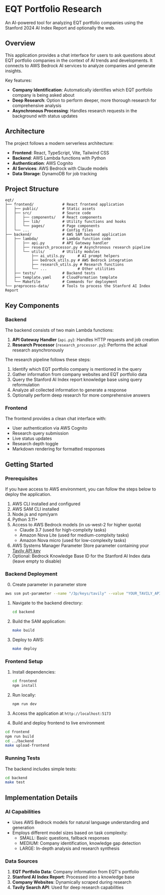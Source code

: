 # EQT Portfolio Research

An AI-powered tool for analyzing EQT portfolio companies using the Stanford 2024 AI Index Report and optionally the web.

## Overview

This application provides a chat interface for users to ask questions about EQT portfolio companies in the context of AI trends and developments. It connects to AWS Bedrock AI services to analyze companies and generate insights.

Key features:

- **Company Identification**: Automatically identifies which EQT portfolio company is being asked about
- **Deep Research**: Option to perform deeper, more thorough research for comprehensive analysis
- **Asynchronous Processing**: Handles research requests in the background with status updates

## Architecture

The project follows a modern serverless architecture:

- **Frontend**: React, TypeScript, Vite, Tailwind CSS
- **Backend**: AWS Lambda functions with Python
- **Authentication**: AWS Cognito
- **AI Services**: AWS Bedrock with Claude models
- **Data Storage**: DynamoDB for job tracking

## Project Structure

```
eqt/
├── frontend/             # React frontend application
│   ├── public/           # Static assets
│   ├── src/              # Source code
│   │   ├── components/   # React components
│   │   ├── lib/          # Utility functions and hooks
│   │   └── pages/        # Page components
│   └── ...               # Config files
├── backend/              # AWS SAM backend application
│   ├── lambda/           # Lambda function code
│   │   ├── api.py        # API Gateway handler
│   │   ├── research_processor.py # Asynchronous research pipeline
│   │   └── utils/        # Utility modules
│   │       ├── ai_utils.py      # AI prompt helpers
│   │       ├── bedrock_utils.py # AWS Bedrock integration
│   │       ├── research_utils.py # Research functions
│   │       └── ...              # Other utilities
│   ├── tests/            # Backend tests
│   ├── template.yaml     # CloudFormation template
│   └── Makefile          # Commands for deployment
└── preprocess-data/      # Tools to process the Stanford AI Index Report
```

## Key Components

### Backend

The backend consists of two main Lambda functions:

1. **API Gateway Handler** (`api.py`): Handles HTTP requests and job creation
2. **Research Processor** (`research_processor.py`): Performs the actual research asynchronously

The research pipeline follows these steps:

1. Identify which EQT portfolio company is mentioned in the query
2. Gather information from company websites and EQT portfolio data
3. Query the Stanford AI Index report knowledge base using query reformulation
4. Analyze all collected information to generate a response
5. Optionally perform deep research for more comprehensive answers

### Frontend

The frontend provides a clean chat interface with:

- User authentication via AWS Cognito
- Research query submission
- Live status updates
- Research depth toggle
- Markdown rendering for formatted responses

## Getting Started

### Prerequisites

If you have access to AWS environment, you can follow the steps below to deploy the application.

1. AWS CLI installed and configured
2. AWS SAM CLI installed
3. Node.js and npm/yarn
4. Python 3.11+
5. Access to AWS Bedrock models (in us-west-2 for higher quota)
   - Claude 3.7 (used for high-complxity tasks)
   - Amazon Nova Lite (used for medium-complxity tasks)
   - Amazon Nova micro (used for low-complexity tasks)
6. AWS Systems Manager Parameter Store parameter containing your [Tavily API key](https://tavily.com/)
7. Optional: Bedrock Knowledge Base ID for the Stanford AI Index data (leave empty to disable)

### Backend Deployment

0. Create parameter in parameter store

```bash
aws ssm put-parameter --name "/3p/keys/tavily" --value "YOUR_TAVILY_API_KEY" --type SecureString
```

1. Navigate to the backend directory:

   ```bash
   cd backend
   ```

2. Build the SAM application:

   ```bash
   make build
   ```

3. Deploy to AWS:
   ```bash
   make deploy
   ```

### Frontend Setup

1. Install dependencies:

   ```bash
   cd frontend
   npm install
   ```

2. Run locally:

   ```bash
   npm run dev
   ```

3. Access the application at `http://localhost:5173`

4. Build and deploy frontend to live environment

```bash
cd frontend
npm run build
cd ../backend
make upload-frontend
```

### Running Tests

The backend includes simple tests:

```bash
cd backend
make test
```

## Implementation Details

### AI Capabilities

- Uses AWS Bedrock models for natural language understanding and generation
- Employs different model sizes based on task complexity:
  - SMALL: Basic questions, fallback responses
  - MEDIUM: Company identification, knowledge gap detection
  - LARGE: In-depth analysis and research synthesis

### Data Sources

1. **EQT Portfolio Data**: Company information from EQT's portfolio
2. **Stanford AI Index Report**: Processed into a knowledge base
3. **Company Websites**: Dynamically scraped during research
4. **Tavily Search API**: Used for deep research capabilities
